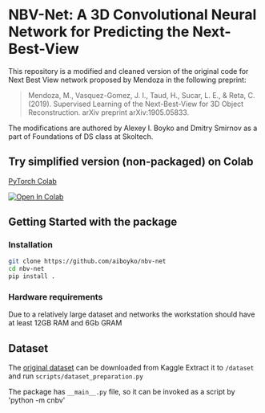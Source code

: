 # NBV-Net:  A 3D Convolutional Neural Network for Predicting the Next-Best-View

This repository is a modified and cleaned version of the original code for Next Best View network proposed by Mendoza in the following preprint:
> Mendoza, M., Vasquez-Gomez, J. I., Taud, H., Sucar, L. E., & Reta, C. (2019). Supervised Learning of the Next-Best-View for 3D Object Reconstruction. arXiv preprint arXiv:1905.05833.

The modifications are authored by Alexey I. Boyko and Dmitry Smirnov as a part of Foundations of DS class at Skoltech.

## Try simplified version (non-packaged) on Colab
[PyTorch Colab](https://colab.research.google.com/github/aiboyko/nbv-net/blob/master/NBW_net.ipynb)

[![Open In Colab](https://colab.research.google.com/assets/colab-badge.svg)](https://colab.research.google.com/github/aiboyko/nbv-net/blob/master/NBW_net.ipynb)

## Getting Started with the package
### Installation
```bash
git clone https://github.com/aiboyko/nbv-net
cd nbv-net
pip install .
```

### Hardware requirements
Due to a relatively large dataset and networks the workstation should have at least 12GB RAM and 6Gb GRAM

## Dataset
The [original dataset](https://www.kaggle.com/miguelmg/nbv-dataset) can be downloaded from Kaggle
Extract it to ```/dataset``` and run ```scripts/dataset_preparation.py```
  
The package has ```__main__.py``` file, so it can be invoked as a script by 'python -m cnbv'
